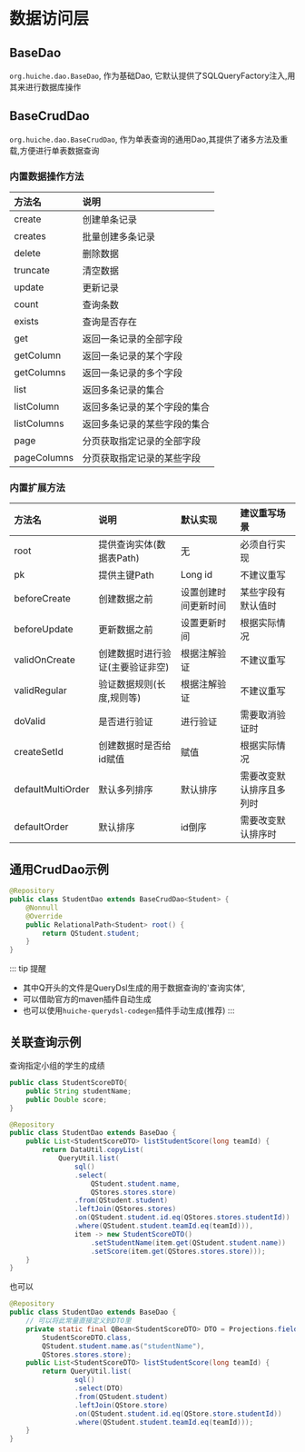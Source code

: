 # 数据访问层
## BaseDao
`org.huiche.dao.BaseDao`, 作为基础Dao, 它默认提供了SQLQueryFactory注入,用其来进行数据库操作
## BaseCrudDao
`org.huiche.dao.BaseCrudDao`, 作为单表查询的通用Dao,其提供了诸多方法及重载,方便进行单表数据查询
### 内置数据操作方法
方法名|说明
:-|:-
create|创建单条记录
creates|批量创建多条记录
delete|删除数据
truncate|清空数据
update|更新记录
count|查询条数
exists|查询是否存在
get|返回一条记录的全部字段
getColumn|返回一条记录的某个字段
getColumns|返回一条记录的多个字段
list|返回多条记录的集合
listColumn|返回多条记录的某个字段的集合
listColumns|返回多条记录的某些字段的集合
page|分页获取指定记录的全部字段
pageColumns|分页获取指定记录的某些字段

### 内置扩展方法
方法名|说明|默认实现|建议重写场景
:-|:-|:-|:-
root|提供查询实体(数据表Path)|无|必须自行实现
pk|提供主键Path|Long id|不建议重写
beforeCreate|创建数据之前|设置创建时间更新时间|某些字段有默认值时
beforeUpdate|更新数据之前|设置更新时间|根据实际情况
validOnCreate|创建数据时进行验证(主要验证非空)|根据注解验证|不建议重写
validRegular|验证数据规则(长度,规则等)|根据注解验证|不建议重写
doValid|是否进行验证|进行验证|需要取消验证时
createSetId|创建数据时是否给id赋值|赋值|根据实际情况
defaultMultiOrder|默认多列排序|默认排序|需要改变默认排序且多列时
defaultOrder|默认排序|id倒序|需要改变默认排序时
## 通用CrudDao示例
```java
@Repository
public class StudentDao extends BaseCrudDao<Student> {
    @Nonnull
    @Override
    public RelationalPath<Student> root() {
        return QStudent.student;
    }
}
```
::: tip 提醒
- 其中Q开头的文件是QueryDsl生成的用于数据查询的'查询实体',
- 可以借助官方的maven插件自动生成
- 也可以使用`huiche-querydsl-codegen`插件手动生成(推荐)
:::
## 关联查询示例
查询指定小组的学生的成绩
```java
public class StudentScoreDTO{
    public String studentName;
    public Double score;
}
```
```java
@Repository
public class StudentDao extends BaseDao {
    public List<StudentScoreDTO> listStudentScore(long teamId) {
        return DataUtil.copyList(
            QueryUtil.list(
                sql()
                .select(
                    QStudent.student.name,
                    QStores.stores.store)
                .from(QStudent.student)
                .leftJoin(QStores.stores)
                .on(QStudent.student.id.eq(QStores.stores.studentId))
                .where(QStudent.student.teamId.eq(teamId))),
                item -> new StudentScoreDTO()
                    .setStudentName(item.get(QStudent.student.name))
                    .setScore(item.get(QStores.stores.store)));
    }
}
```
也可以
```java
@Repository
public class StudentDao extends BaseDao {
    // 可以将此常量直接定义到DTO里
    private static final QBean<StudentScoreDTO> DTO = Projections.fields(
        StudentScoreDTO.class, 
        QStudent.student.name.as("studentName"),
        QStores.stores.store);
    public List<StudentScoreDTO> listStudentScore(long teamId) {
        return QueryUtil.list(
                sql()
                .select(DTO)
                .from(QStudent.student)
                .leftJoin(QStore.store)
                .on(QStudent.student.id.eq(QStore.store.studentId))
                .where(QStudent.student.teamId.eq(teamId)));
    }
}
```